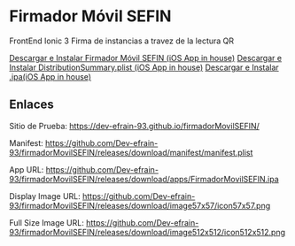 # Firmador Móvil SEFIN

FrontEnd Ionic 3 Firma de instancias a travez de la lectura QR

 
 <a href="itms-services://?action=download-manifest&url=https://github.com/Dev-efrain-93/firmadorMovilSEFIN/releases/download/manifest/manifest.plist">
 Descargar e Instalar Firmador Móvil SEFIN (iOS App in house)</a>

 <a href="itms-services://?action=download-manifest&url=https://github.com/Dev-efrain-93/firmadorMovilSEFIN/releases/download/manifest/DistributionSummary.plist">
 Descargar e Instalar DistributionSummary.plist (iOS App in house)</a>
 
 <a href="itms-services://?action=download-manifest&url=https://github.com/Dev-efrain-93/firmadorMovilSEFIN/releases/download/apps/FirmadorMovilSEFIN.ipa">
 Descargar e Instalar .ipa(iOS App in house)</a>
 
## Enlaces 

Sitio de Prueba: https://dev-efrain-93.github.io/firmadorMovilSEFIN/

Manifest: https://github.com/Dev-efrain-93/firmadorMovilSEFIN/releases/download/manifest/manifest.plist

App URL: https://github.com/Dev-efrain-93/firmadorMovilSEFIN/releases/download/apps/FirmadorMovilSEFIN.ipa

Display Image URL: https://github.com/Dev-efrain-93/firmadorMovilSEFIN/releases/download/image57x57/icon57x57.png

Full Size Image URL: https://github.com/Dev-efrain-93/firmadorMovilSEFIN/releases/download/image512x512/icon512x512.png
